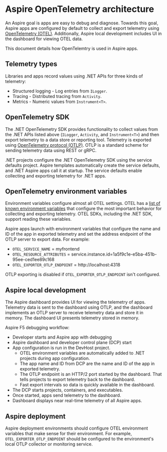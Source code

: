 # Aspire OpenTelemetry architecture

An Aspire goal is apps are easy to debug and diagnose. Towards this goal, Aspire apps are configured by default to collect and export telemetry using [OpenTelemetry (OTEL)](https://opentelemetry.io/). Additionally, Aspire local development includes UI in the dashboard for viewing OTEL data.

This document details how OpenTelemtry is used in Aspire apps.

## Telemetry types

Libraries and apps record values using .NET APIs for three kinds of telemetry:

* Structured logging - Log entries from `ILogger`.
* Tracing - Distributed tracing from `Activity`.
* Metrics - Numeric values from `Instrument<T>`.

## OpenTelemetry SDK

The .NET OpenTelemetry SDK provides functionality to collect values from the .NET APIs listed above (`ILogger`, `Activity`, and `Instrument<T>`) and then export telemetry to a data store or reporting tool. Telemetry is exported using [OpenTelemetry protocol (OTLP)](https://opentelemetry.io/docs/specs/otel/protocol/). OTLP is a standard scheme for sending telemetry data using REST or gRPC.

.NET projects configure the .NET OpenTelemetry SDK using the service defaults project. Aspire templates automatically create the service defaults, and .NET Aspire apps call it at startup. The service defaults enable collecting and exporting telemetry for .NET apps.

## OpenTelemetry environment variables

Environment variables configure almost all OTEL settings. OTEL has a [list of known environment variables](https://opentelemetry.io/docs/specs/otel/configuration/sdk-environment-variables/) that configure the most important behavior for collecting and exporting telemetry. OTEL SDKs, including the .NET SDK, support reading these variables.

Aspire apps launch with environment variables that configure the name and ID of the app in exported telemetry and set the address endpoint of the OTLP server to export data. For example:

* `OTEL_SERVICE_NAME` = myfrontend
* `OTEL_RESOURCE_ATTRIBUTES` = service.instance.id=1a5f9c1e-e5ba-451b-95ee-ced1ee89c168
* `OTEL_EXPORTER_OTLP_ENDPOINT` = http://localhost:4318

OTLP exporting is disabled if `OTEL_EXPORTER_OTLP_ENDPOINT` isn't configured.

## Aspire local development

The Aspire dashboard provides UI for viewing the telemetry of apps. Telemetry data is sent to the dashboard using OTLP, and the dashboard implements an OTLP server to receive telemetry data and store it in memory. The dashboard UI presents telemetry stored in memory.

Aspire F5 debugging workflow:

* Developer starts and Aspire app with debugging
* Aspire dashboard and developer control plane (DCP) start
* App configuration is run in the DevHost project.
  * OTEL environment variables are automatically added to .NET projects during app configuration.
  * The app name and ID from DCP are the name and ID of the app in exported telemetry.
  * The OTLP endpoint is an HTTP/2 port started by the dashboard. That tells projects to export telemetry back to the dashboard.
  * Fast export intervals so data is quickly available in the dashboard.
* The DCP starts projects, containers, and executables.
* Once started, apps send telemetry to the dashboard.
* Dashboard displays near real-time telemetry of all Aspire apps.

## Aspire deployment

Aspire deployment environments should configure OTEL environment variables that make sense for their environment. For example, `OTEL_EXPORTER_OTLP_ENDPOINT` should be configured to the environment's local OTLP collector or monitoring service.
